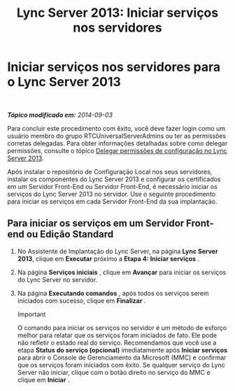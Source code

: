 ﻿---
title: 'Lync Server 2013: Iniciar serviços nos servidores'
TOCTitle: Iniciar serviços nos servidores
ms:assetid: fa26eaed-0529-4f32-9f3f-f32c4bd4b1c8
ms:mtpsurl: https://technet.microsoft.com/pt-br/library/Gg413059(v=OCS.15)
ms:contentKeyID: 49308670
ms.date: 05/19/2016
mtps_version: v=OCS.15
ms.translationtype: HT
---

# Iniciar serviços nos servidores para o Lync Server 2013

 

_**Tópico modificado em:** 2014-09-03_

Para concluir este procedimento com êxito, você deve fazer login como um usuário membro do grupo RTCUniversalServerAdmins ou ter as permissões corretas delegadas. Para obter informações detalhadas sobre como delegar permissões, consulte o tópico [Delegar permissões de configuração no Lync Server 2013](lync-server-2013-delegate-setup-permissions.md).

Após instalar o repositório de Configuração Local nos seus servidores, instalar os componentes do Lync Server 2013 e configurar os certificados em um Servidor Front-End ou Servidor Front-End, é necessário iniciar os serviços do Lync Server 2013 no servidor. Use o seguinte procedimento para iniciar os serviços em cada Servidor Front-End da sua implantação.

## Para iniciar os serviços em um Servidor Front-end ou Edição Standard

1.  No Assistente de Implantação do Lync Server, na página **Lync Server 2013**, clique em **Executar** próximo a **Etapa 4: Iniciar serviços** .

2.  Na página **Serviços iniciais** , clique em **Avançar** para iniciar os serviços do Lync Server no servidor.

3.  Na página **Executando comandos** , após todos os serviços serem iniciados com sucesso, clique em **Finalizar** .
    
    > [!important]  
    > O comando para iniciar os serviços no servidor é um método de esforço melhor para relatar que os serviços foram iniciados de fato. Ele pode não refletir o estado real do serviço. Recomendamos que você use a etapa <strong>Status do serviço (opcional)</strong> imediatamente após <strong>Iniciar serviços</strong> para abrir o Console de Gerenciamento da Microsoft (MMC) e confirmar que os serviços foram iniciados com êxito. Se qualquer serviço do Lync Server não iniciar, clique com o botão direito no serviço do MMC e clique em <strong>Iniciar</strong> .
